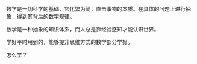 数学是一切科学的基础，它化繁为简，直击事物的本质。在具体的问题上进行抽象，得到其背后的数字规律。

数学是一种抽象的知识体系，而人总是靠经验感知才能认识世界。

学好平时用到的，能够提升思维方式的数学部分学好。

怎么学？

